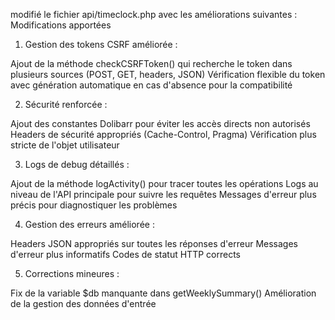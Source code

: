 modifié le fichier api/timeclock.php avec les améliorations suivantes :
Modifications apportées
1. Gestion des tokens CSRF améliorée :

Ajout de la méthode checkCSRFToken() qui recherche le token dans plusieurs sources (POST, GET, headers, JSON)
Vérification flexible du token avec génération automatique en cas d'absence pour la compatibilité

2. Sécurité renforcée :

Ajout des constantes Dolibarr pour éviter les accès directs non autorisés
Headers de sécurité appropriés (Cache-Control, Pragma)
Vérification plus stricte de l'objet utilisateur

3. Logs de debug détaillés :

Ajout de la méthode logActivity() pour tracer toutes les opérations
Logs au niveau de l'API principale pour suivre les requêtes
Messages d'erreur plus précis pour diagnostiquer les problèmes

4. Gestion des erreurs améliorée :

Headers JSON appropriés sur toutes les réponses d'erreur
Messages d'erreur plus informatifs
Codes de statut HTTP corrects

5. Corrections mineures :

Fix de la variable $db manquante dans getWeeklySummary()
Amélioration de la gestion des données d'entrée